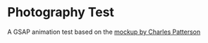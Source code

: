 # Photography Test
A GSAP animation test based on the [mockup by Charles Patterson](https://dribbble.com/shots/3190255-Photography-Blog)
